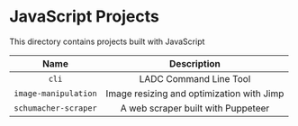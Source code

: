 # JavaScript Projects

This directory contains projects built with JavaScript

|         Name         |                Description                |
| :------------------: | :---------------------------------------: |
|        `cli`         |          LADC Command Line Tool           |
| `image-manipulation` | Image resizing and optimization with Jimp |
| `schumacher-scraper` |    A web scraper built with Puppeteer     |
